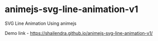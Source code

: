 # animejs-svg-line-animation-v1
SVG Line Animation Using animejs

Demo link - https://shailendra.github.io/animejs-svg-line-animation-v1/
